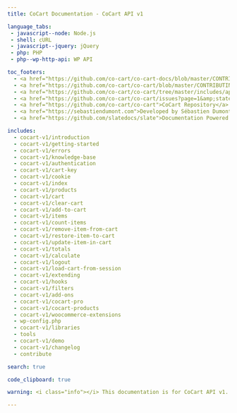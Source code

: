 ```yaml
---
title: CoCart Documentation - CoCart API v1

language_tabs:
 - javascript--node: Node.js
 - shell: cURL
 - javascript--jquery: jQuery
 - php: PHP
 - php--wp-http-api: WP API

toc_footers:
  - <a href="https://github.com/co-cart/co-cart-docs/blob/master/CONTRIBUTING.md">Contribute to Documentation</a>
  - <a href="https://github.com/co-cart/co-cart/blob/master/CONTRIBUTING.md">Contribute to CoCart</a>
  - <a href="https://github.com/co-cart/co-cart/tree/master/includes/api">REST API Source on GitHub</a>
  - <a href="https://github.com/co-cart/co-cart/issues?page=1&amp;state=open">CoCart Issues</a>
  - <a href="https://github.com/co-cart/co-cart">CoCart Repository</a>
  - <a href="https://sebastiendumont.com">Developed by Sébastien Dumont</a>
  - <a href="https://github.com/slatedocs/slate">Documentation Powered by Slate</a>

includes:
  - cocart-v1/introduction
  - cocart-v1/getting-started
  - cocart-v1/errors
  - cocart-v1/knowledge-base
  - cocart-v1/authentication
  - cocart-v1/cart-key
  - cocart-v1/cookie
  - cocart-v1/index
  - cocart-v1/products
  - cocart-v1/cart
  - cocart-v1/clear-cart
  - cocart-v1/add-to-cart
  - cocart-v1/items
  - cocart-v1/count-items
  - cocart-v1/remove-item-from-cart
  - cocart-v1/restore-item-to-cart
  - cocart-v1/update-item-in-cart
  - cocart-v1/totals
  - cocart-v1/calculate
  - cocart-v1/logout
  - cocart-v1/load-cart-from-session
  - cocart-v1/extending
  - cocart-v1/hooks
  - cocart-v1/filters
  - cocart-v1/add-ons
  - cocart-v1/cocart-pro
  - cocart-v1/cocart-products
  - cocart-v1/woocommerce-extensions
  - wp-config.php
  - cocart-v1/libraries
  - tools
  - cocart-v1/demo
  - cocart-v1/changelog
  - contribute

search: true

code_clipboard: true

warning: <i class="info"></i> This documentation is for CoCart API v1. <a href="https://docs.cocart.xyz/">Are you looking for the latest API version instead?</a> <a href="https://cocart.xyz/upgrading-api-from-v1-to-v2/?utm_medium=docs.cocart.xyz&utm_source=docs&utm_content=cocart-docs">Upgrade guide</a>.

---
```

